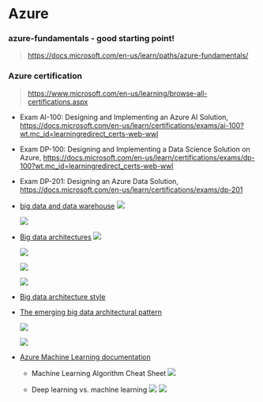 

# Azure

### azure-fundamentals - good starting point!
> https://docs.microsoft.com/en-us/learn/paths/azure-fundamentals/

### Azure certification   
> https://www.microsoft.com/en-us/learning/browse-all-certifications.aspx   

- Exam AI-100: Designing and Implementing an Azure AI Solution, https://docs.microsoft.com/en-us/learn/certifications/exams/ai-100?wt.mc_id=learningredirect_certs-web-wwl  

- Exam DP-100: Designing and Implementing a Data Science Solution on Azure, https://docs.microsoft.com/en-us/learn/certifications/exams/dp-100?wt.mc_id=learningredirect_certs-web-wwl   
- Exam DP-201: Designing an Azure Data Solution, https://docs.microsoft.com/en-us/learn/certifications/exams/dp-201   


- [big data and data warehouse](https://azure.microsoft.com/fr-fr/blog/implementation-patterns-for-big-data-and-data-warehouse-on-azure/)
    ![](https://github.com/vivek-bombatkar/MyLearningNotes/raw/master/CloudDesignPatterns/Screenshot%202020-02-27%20at%2010.43.09.png)
    
    ![](https://github.com/vivek-bombatkar/MyLearningNotes/raw/master/CloudDesignPatterns/Screenshot%202020-02-27%20at%2010.43.19.png)

- [Big data architectures](https://docs.microsoft.com/en-us/azure/architecture/data-guide/big-data/)
    ![](https://github.com/vivek-bombatkar/MyLearningNotes/raw/master/CloudDesignPatterns/Screenshot%202020-02-27%20at%2010.45.12.png)
    
    ![](https://github.com/vivek-bombatkar/MyLearningNotes/raw/master/CloudDesignPatterns/Screenshot%202020-02-27%20at%2010.45.28.png)
    
    ![](https://github.com/vivek-bombatkar/MyLearningNotes/raw/master/CloudDesignPatterns/Screenshot%202020-02-27%20at%2010.45.38.png)
    
    ![](https://github.com/vivek-bombatkar/MyLearningNotes/raw/master/CloudDesignPatterns/Screenshot%202020-02-27%20at%2010.45.53.png)

- [Big data architecture style](https://docs.microsoft.com/en-us/azure/architecture/guide/architecture-styles/big-data)

- [The emerging big data architectural pattern](https://azure.microsoft.com/en-us/blog/the-emerging-big-data-architectural-pattern/)

    ![](https://github.com/vivek-bombatkar/MyLearningNotes/raw/master/CloudDesignPatterns/Screenshot%202020-02-27%20at%2010.49.48.png)
    
    ![](https://github.com/vivek-bombatkar/MyLearningNotes/raw/master/CloudDesignPatterns/Screenshot%202020-02-27%20at%2010.50.05.png)

- [Azure Machine Learning documentation](https://docs.microsoft.com/en-us/azure/machine-learning/)


    - Machine Learning Algorithm Cheat Sheet
    ![](https://github.com/vivek-bombatkar/MyLearningNotes/raw/master/CloudDesignPatterns/Screenshot%202020-02-27%20at%2010.35.44.png)
    
    
    - Deep learning vs. machine learning
    ![](https://github.com/vivek-bombatkar/MyLearningNotes/raw/master/CloudDesignPatterns/Screenshot%202020-02-27%20at%2010.34.55.png)
    ![](https://github.com/vivek-bombatkar/MyLearningNotes/raw/master/CloudDesignPatterns/Screenshot%202020-02-27%20at%2010.35.27.png)
    

